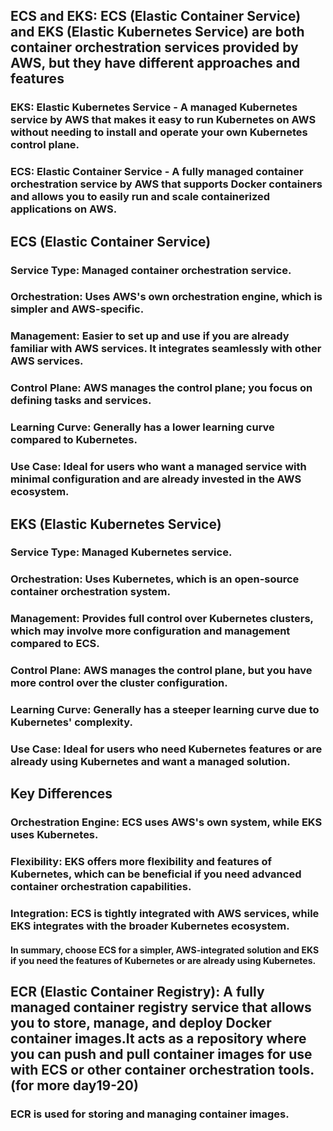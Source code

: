 ## ECS and EKS: ECS (Elastic Container Service) and EKS (Elastic Kubernetes Service) are both container orchestration services provided by AWS, but they have different approaches and features

### EKS: Elastic Kubernetes Service - A managed Kubernetes service by AWS that makes it easy to run Kubernetes on AWS without needing to install and operate your own Kubernetes control plane.
### ECS: Elastic Container Service - A fully managed container orchestration service by AWS that supports Docker containers and allows you to easily run and scale containerized applications on AWS.

## ECS (Elastic Container Service)
### Service Type: Managed container orchestration service.
### Orchestration: Uses AWS's own orchestration engine, which is simpler and AWS-specific.
### Management: Easier to set up and use if you are already familiar with AWS services. It integrates seamlessly with other AWS services.
### Control Plane: AWS manages the control plane; you focus on defining tasks and services.
### Learning Curve: Generally has a lower learning curve compared to Kubernetes.
### Use Case: Ideal for users who want a managed service with minimal configuration and are already invested in the AWS ecosystem.

## EKS (Elastic Kubernetes Service)
### Service Type: Managed Kubernetes service.
### Orchestration: Uses Kubernetes, which is an open-source container orchestration system.
### Management: Provides full control over Kubernetes clusters, which may involve more configuration and management compared to ECS.
### Control Plane: AWS manages the control plane, but you have more control over the cluster configuration.
### Learning Curve: Generally has a steeper learning curve due to Kubernetes' complexity.
### Use Case: Ideal for users who need Kubernetes features or are already using Kubernetes and want a managed solution.
## Key Differences
### Orchestration Engine: ECS uses AWS's own system, while EKS uses Kubernetes.
### Flexibility: EKS offers more flexibility and features of Kubernetes, which can be beneficial if you need advanced container orchestration capabilities.
### Integration: ECS is tightly integrated with AWS services, while EKS integrates with the broader Kubernetes ecosystem.
#### In summary, choose ECS for a simpler, AWS-integrated solution and EKS if you need the features of Kubernetes or are already using Kubernetes.

## ECR (Elastic Container Registry): A fully managed container registry service that allows you to store, manage, and deploy Docker container images.It acts as a repository where you can push and pull container images for use with ECS or other container orchestration tools.(for more day19-20)
### ECR is used for storing and managing container images.
